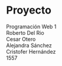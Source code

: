 # Proyecto

Programación Web 1  
Roberto Del Rio  
Cesar Otero  
Alejandra Sánchez  
Cristofer Hernández  
1557  
